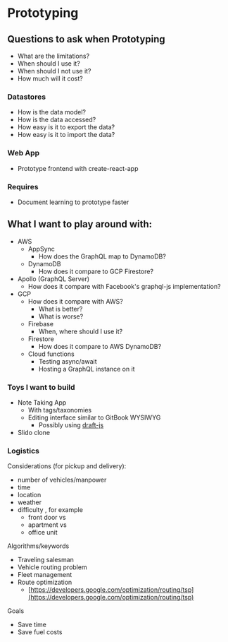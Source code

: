 # Prototyping

## Questions to ask when Prototyping

* What are the limitations?
* When should I use it?
* When should I not use it?
* How much will it cost?

### Datastores

* How is the data model?
* How is the data accessed?
* How easy is it to export the data?
* How easy is it to import the data?

### Web App

* Prototype frontend with create-react-app

### Requires

* Document learning to prototype faster

## What I want to play around with:

* AWS
  * AppSync
    * How does the GraphQL map to DynamoDB?
  * DynamoDB
    * How does it compare to GCP Firestore?
* Apollo \(GraphQL Server\)
  * How does it compare with Facebook's graphql-js implementation?
* GCP
  * How does it compare with AWS?
    * What is better?
    * What is worse?
  * Firebase
    * When, where should I use it?
  * Firestore
    * How does it compare to AWS DynamoDB?
  * Cloud functions
    * Testing async/await
    * Hosting a GraphQL instance on it

### Toys I want to build

* Note Taking App
  * With tags/taxonomies
  * Editing interface similar to GitBook WYSIWYG
    * Possibly using [draft-js](http://facebook.github.io/draft-js)
* Slido clone

### Logistics

Considerations \(for pickup and delivery\):

* number of vehicles/manpower
* time
* location
* weather
* difficulty , for example
  * front door vs
  * apartment vs
  * office unit

Algorithms/keywords

* Traveling salesman
* Vehicle routing problem
* Fleet management
* Route optimization
  * [https://developers.google.com/optimization/routing/tsp](https://developers.google.com/optimization/routing/tsp)

Goals

* Save time
* Save fuel costs

